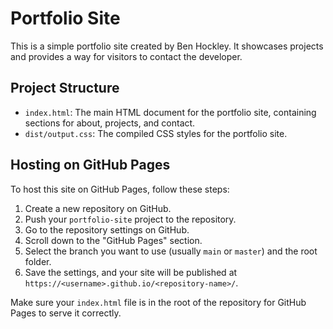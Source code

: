 # Portfolio Site

This is a simple portfolio site created by Ben Hockley. It showcases projects and provides a way for visitors to contact the developer.

## Project Structure

- `index.html`: The main HTML document for the portfolio site, containing sections for about, projects, and contact.
- `dist/output.css`: The compiled CSS styles for the portfolio site.

## Hosting on GitHub Pages

To host this site on GitHub Pages, follow these steps:

1. Create a new repository on GitHub.
2. Push your `portfolio-site` project to the repository.
3. Go to the repository settings on GitHub.
4. Scroll down to the "GitHub Pages" section.
5. Select the branch you want to use (usually `main` or `master`) and the root folder.
6. Save the settings, and your site will be published at `https://<username>.github.io/<repository-name>/`.

Make sure your `index.html` file is in the root of the repository for GitHub Pages to serve it correctly.